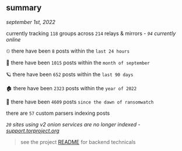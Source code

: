 
## summary
_september 1st, 2022_

currently tracking `118` groups across `214` relays & mirrors - _`94` currently online_

⏲ there have been `8` posts within the `last 24 hours`

🦈 there have been `1015` posts within the `month of september`

🪐 there have been `652` posts within the `last 90 days`

🏚 there have been `2323` posts within the `year of 2022`

🦕 there have been `4609` posts `since the dawn of ransomwatch`

there are `57` custom parsers indexing posts

_`20` sites using v2 onion services are no longer indexed - [support.torproject.org](https://support.torproject.org/onionservices/v2-deprecation/)_

> see the project [README](https://github.com/joshhighet/ransomwatch#ransomwatch--) for backend technicals
